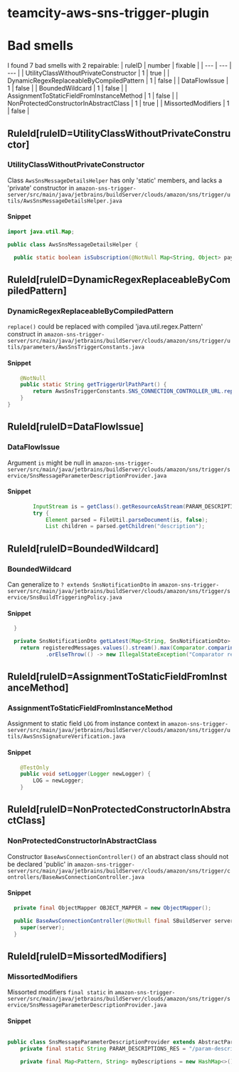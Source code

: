 # teamcity-aws-sns-trigger-plugin 
 
# Bad smells
I found 7 bad smells with 2 repairable:
| ruleID | number | fixable |
| --- | --- | --- |
| UtilityClassWithoutPrivateConstructor | 1 | true |
| DynamicRegexReplaceableByCompiledPattern | 1 | false |
| DataFlowIssue | 1 | false |
| BoundedWildcard | 1 | false |
| AssignmentToStaticFieldFromInstanceMethod | 1 | false |
| NonProtectedConstructorInAbstractClass | 1 | true |
| MissortedModifiers | 1 | false |
## RuleId[ruleID=UtilityClassWithoutPrivateConstructor]
### UtilityClassWithoutPrivateConstructor
Class `AwsSnsMessageDetailsHelper` has only 'static' members, and lacks a 'private' constructor
in `amazon-sns-trigger-server/src/main/java/jetbrains/buildServer/clouds/amazon/sns/trigger/utils/AwsSnsMessageDetailsHelper.java`
#### Snippet
```java
import java.util.Map;

public class AwsSnsMessageDetailsHelper {

  public static boolean isSubscription(@NotNull Map<String, Object> payload) {
```

## RuleId[ruleID=DynamicRegexReplaceableByCompiledPattern]
### DynamicRegexReplaceableByCompiledPattern
`replace()` could be replaced with compiled 'java.util.regex.Pattern' construct
in `amazon-sns-trigger-server/src/main/java/jetbrains/buildServer/clouds/amazon/sns/trigger/utils/parameters/AwsSnsTriggerConstants.java`
#### Snippet
```java
    @NotNull
    public static String getTriggerUrlPathPart() {
        return AwsSnsTriggerConstants.SNS_CONNECTION_CONTROLLER_URL.replace("/**", "");
    }
}
```

## RuleId[ruleID=DataFlowIssue]
### DataFlowIssue
Argument `is` might be null
in `amazon-sns-trigger-server/src/main/java/jetbrains/buildServer/clouds/amazon/sns/trigger/service/SnsMessageParameterDescriptionProvider.java`
#### Snippet
```java
        InputStream is = getClass().getResourceAsStream(PARAM_DESCRIPTIONS_RES);
        try {
            Element parsed = FileUtil.parseDocument(is, false);
            List children = parsed.getChildren("description");

```

## RuleId[ruleID=BoundedWildcard]
### BoundedWildcard
Can generalize to `? extends SnsNotificationDto`
in `amazon-sns-trigger-server/src/main/java/jetbrains/buildServer/clouds/amazon/sns/trigger/service/SnsBuildTriggeringPolicy.java`
#### Snippet
```java
  }

  private SnsNotificationDto getLatest(Map<String, SnsNotificationDto> registeredMessages) {
    return registeredMessages.values().stream().max(Comparator.comparing(SnsNotificationDto::getTimestamp))
            .orElseThrow(() -> new IllegalStateException("Comparator returned null for list of messages. This should never happen"));
```

## RuleId[ruleID=AssignmentToStaticFieldFromInstanceMethod]
### AssignmentToStaticFieldFromInstanceMethod
Assignment to static field `LOG` from instance context
in `amazon-sns-trigger-server/src/main/java/jetbrains/buildServer/clouds/amazon/sns/trigger/utils/AwsSnsSignatureVerification.java`
#### Snippet
```java
    @TestOnly
    public void setLogger(Logger newLogger) {
        LOG = newLogger;
    }

```

## RuleId[ruleID=NonProtectedConstructorInAbstractClass]
### NonProtectedConstructorInAbstractClass
Constructor `BaseAwsConnectionController()` of an abstract class should not be declared 'public'
in `amazon-sns-trigger-server/src/main/java/jetbrains/buildServer/clouds/amazon/sns/trigger/controllers/BaseAwsConnectionController.java`
#### Snippet
```java
  private final ObjectMapper OBJECT_MAPPER = new ObjectMapper();

  public BaseAwsConnectionController(@NotNull final SBuildServer server) {
    super(server);
  }
```

## RuleId[ruleID=MissortedModifiers]
### MissortedModifiers
Missorted modifiers `final static`
in `amazon-sns-trigger-server/src/main/java/jetbrains/buildServer/clouds/amazon/sns/trigger/service/SnsMessageParameterDescriptionProvider.java`
#### Snippet
```java

public class SnsMessageParameterDescriptionProvider extends AbstractParameterDescriptionProvider {
    private final static String PARAM_DESCRIPTIONS_RES = "/param-descriptions.xml";

    private final Map<Pattern, String> myDescriptions = new HashMap<>();
```

